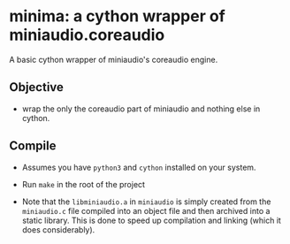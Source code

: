 # minima: a cython wrapper of miniaudio.coreaudio

A basic cython wrapper of miniaudio's coreaudio engine.


## Objective

- wrap the only the coreaudio part of miniaudio and nothing else in cython.


## Compile

- Assumes you have `python3` and `cython` installed on your system.

- Run `make` in the root of the project

- Note that the `libminiaudio.a` in `miniaudio` is simply created from the `miniaudio.c` file compiled into an object file and then archived into a static library. This is done to speed up compilation and linking (which it does considerably).

